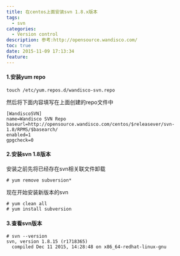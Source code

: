```yaml
---
title: 在centos上面安装svn 1.8.x版本
tags:
  - svn
categories:
  - Version control
description: 参考:http://opensource.wandisco.com/
toc: true
date: 2015-11-09 17:13:34
feature:
---
```


#### 1.安装yum repo
```
touch /etc/yum.repos.d/wandisco-svn.repo
```
然后将下面内容填写在上面创建的repo文件中
```
[WandiscoSVN]
name=Wandisco SVN Repo
baseurl=http://opensource.wandisco.com/centos/$releasever/svn-1.8/RPMS/$basearch/
enabled=1
gpgcheck=0
```
#### 2.安装svn 1.8版本
<!-- more -->
安装之前先将已经存在svn相关联文件卸载
```
# yum remove subversion*
```
现在开始安装新版本的svn
```
# yum clean all
# yum install subversion
```
#### 3.查看svn版本
```
# svn --version
svn, version 1.8.15 (r1718365)
  compiled Dec 11 2015, 14:28:48 on x86_64-redhat-linux-gnu
```


